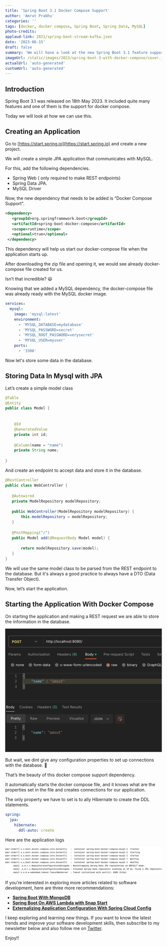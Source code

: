 ```yaml
---
title: 'Spring Boot 3.1 Docker Compose Support'
author: 'Amrut Prabhu'
categories: ''
tags: [docker, docker compose, Spring Boot, Spring Data, MySQL]
photo-credits:
applaud-link: 2021/spring-boot-stream-kafka.json
date: '2023-06-15'
draft: false
summary: 'We will have a look at the new Spring Boot 3.1 feature supporting Docker Compose files on startup. No need to start Docker compose separately again'
imageUrl: /static/images/2023/spring-boot-3-with-docker-compose/cover.jpg
actualUrl: 'auto-generated'
customUrl: 'auto-generated'
---
```


## Introduction

Spring Boot 3.1 was released on 18th May 2023. It included quite many features and one of them is the support for docker compose.

Today we will look at how we can use this.

## Creating an Application

Go to [https://start.spring.io](https://start.spring.io) and create a new project.

We will create a simple JPA application that communicates with MySQL.

For this, add the following dependencies.

- Spring Web ( only required to make REST endpoints)
- Spring Data JPA.
- MySQL Driver

Now, the new dependency that needs to be added is “Docker Compose Support”.

```xml
<dependency>
   <groupId>org.springframework.boot</groupId>
   <artifactId>spring-boot-docker-compose</artifactId>
   <scope>runtime</scope>
   <optional>true</optional>
 </dependency>
```

This dependency will help us start our docker-compose file when the application starts up.

After downloading the zip file and opening it, we would see already docker-compose file created for us.

Isn’t that incredible? 😃

Knowing that we added a MySQL dependency, the docker-compose file was already ready with the MySQL docker image.

```yaml
services:
  mysql:
    image: 'mysql:latest'
    environment:
      - 'MYSQL_DATABASE=mydatabase'
      - 'MYSQL_PASSWORD=secret'
      - 'MYSQL_ROOT_PASSWORD=verysecret'
      - 'MYSQL_USER=myuser'
    ports:
      - '3306'
```

Now let's store some data in the database.

## Storing Data In Mysql with JPA

Let’s create a simple model class

```java
@Table
@Entity
public class Model {


    @Id
    @GeneratedValue
    private int id;

    @Column(name = "name")
    private String name;

}
```

And create an endpoint to accept data and store it in the database.

```java
@RestController
public class WebController {

   @Autowired
   private ModelRepository modelRepository;

   public WebController(ModelRepository modelRepository) {
       this.modelRepository = modelRepository;
   }

   @PostMapping("/")
   public Model add(@RequestBody Model model) {

       return modelRepository.save(model);
   }
}
```

We will use the same model class to be parsed from the REST endpoint to the database. But it's always a good practice to always have a DTO (Data Transfer Object).

Now, let’s start the application.

## Starting the Application With Docker Compose

On starting the application and making a REST request we are able to store the information in the database.

![Rest endpoint calls](/static/images/2023/spring-boot-3-with-docker-compose/rest-endpoint.png)

But wait, we dint give any configuration properties to set up connections with the database. 🤔

That’s the beauty of this docker compose support dependency.

It automatically starts the docker compose file, and it knows what are the properties set in the file and creates connections for our application.

The only property we have to set is to ally Hibernate to create the DDL statements.

```yaml
spring:
  jpa:
    hibernate:
      ddl-auto: create
```

Here are the application logs

![application logs](/static/images/2023/spring-boot-3-with-docker-compose/logs.png)

If you’re interested in exploring more articles related to software development, here are three more recommendations:

- [**Spring Boot With MongoDB**](https://refactorfirst.com/spring-boot-with-mongodb-using-spring-data)
- [**Spring Boot On AWS Lambda with Snap Start**](https://refactorfirst.com/kick-start-spring-boot-application-with-aws-lambda-snap-start)
- [**Externalizing Application Configuration With Spring Cloud Config**](https://refactorfirst.com/externalize-config-with-spring-cloud-config)

I keep exploring and learning new things. If you want to know the latest trends and improve your software development skills, then subscribe to my newsletter below and also follow me on [Twitter](https://twitter.com/amrutprabhu42).

Enjoy!!
